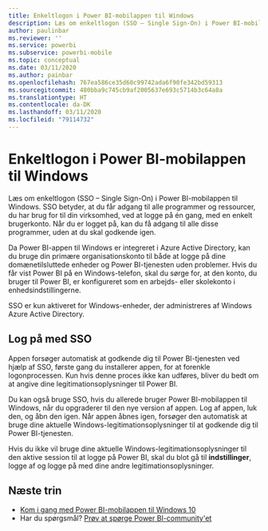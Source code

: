 ```yaml
---
title: Enkeltlogon i Power BI-mobilappen til Windows
description: Læs om enkeltlogon (SSO – Single Sign-On) i Power BI-mobilappen til Windows. SSO betyder, at du får adgang til alle programmer og ressourcer, du har brug for til din virksomhed, ved at logge på én gang, med en enkelt brugerkonto.
author: paulinbar
ms.reviewer: ''
ms.service: powerbi
ms.subservice: powerbi-mobile
ms.topic: conceptual
ms.date: 03/11/2020
ms.author: painbar
ms.openlocfilehash: 767ea586ce35d60c99742ada6f90fe342bd59313
ms.sourcegitcommit: 480bba9c745cb9af2005637e693c5714b3c64a8a
ms.translationtype: HT
ms.contentlocale: da-DK
ms.lasthandoff: 03/11/2020
ms.locfileid: "79114732"
---
```

# <a name="single-sign-on-in-the-power-bi-mobile-windows-app"></a>Enkeltlogon i Power BI-mobilappen til Windows

Læs om enkeltlogon (SSO – Single Sign-On) i Power BI-mobilappen til Windows. SSO betyder, at du får adgang til alle programmer og ressourcer, du har brug for til din virksomhed, ved at logge på én gang, med en enkelt brugerkonto. Når du er logget på, kan du få adgang til alle disse programmer, uden at du skal godkende igen. 

Da Power BI-appen til Windows er integreret i Azure Active Directory, kan du bruge din primære organisationskonto til både at logge på dine domænetilsluttede enheder og Power BI-tjenesten uden problemer. Hvis du får vist Power BI på en Windows-telefon, skal du sørge for, at den konto, du bruger til Power BI, er konfigureret som en arbejds- eller skolekonto i enhedsindstillingerne.  

SSO er kun aktiveret for Windows-enheder, der administreres af Windows Azure Active Directory. 

## <a name="sign-in-with-sso"></a>Log på med SSO

Appen forsøger automatisk at godkende dig til Power BI-tjenesten ved hjælp af SSO, første gang du installerer appen, for at forenkle logonprocessen. Kun hvis denne proces ikke kan udføres, bliver du bedt om at angive dine legitimationsoplysninger til Power BI.  

Du kan også bruge SSO, hvis du allerede bruger Power BI-mobilappen til Windows, når du opgraderer til den nye version af appen. Log af appen, luk den, og åbn den igen. Når appen åbnes igen, forsøger den automatisk at bruge dine aktuelle Windows-legitimationsoplysninger til at godkende dig til Power BI-tjenesten. 

Hvis du ikke vil bruge dine aktuelle Windows-legitimationsoplysninger til den aktive session til at logge på Power BI, skal du blot gå til **indstillinger**, logge af og logge på med dine andre legitimationsoplysninger. 
 
## <a name="next-steps"></a>Næste trin

- [Kom i gang med Power BI-mobilappen til Windows 10](mobile-windows-10-phone-app-get-started.md)
- Har du spørgsmål? [Prøv at spørge Power BI-community'et](https://community.powerbi.com/)

